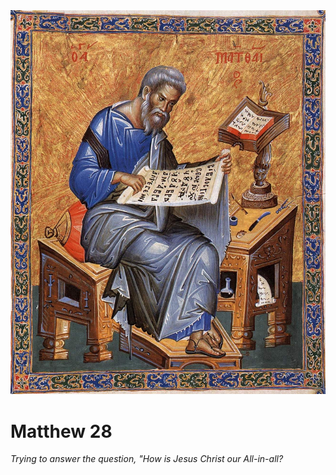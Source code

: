 <img class="intro-right" src="../images/art-matthew.jpg">

# Matthew 28

*Trying to answer the question, "How is Jesus Christ our All-in-all?*
